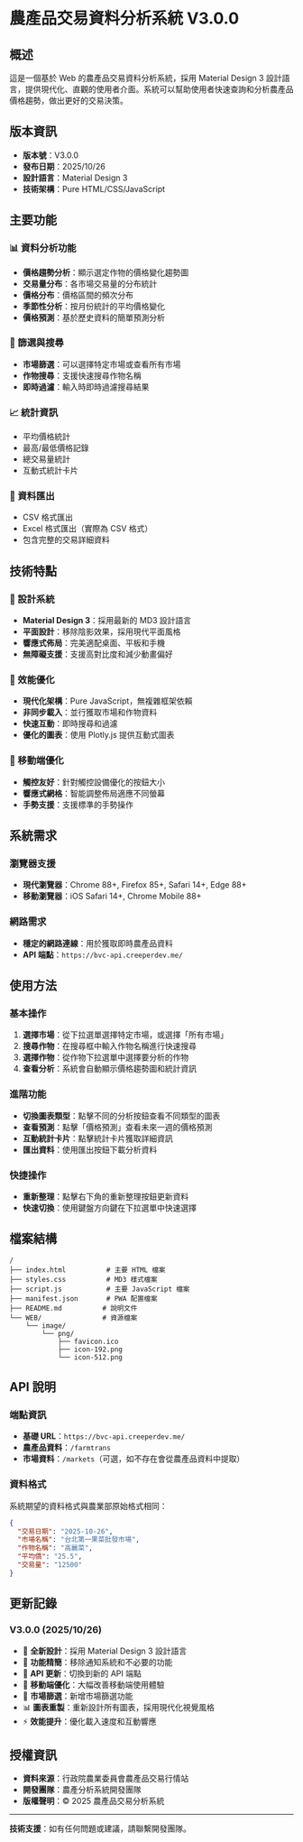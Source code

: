 # 農產品交易資料分析系統 V3.0.0

## 概述

這是一個基於 Web 的農產品交易資料分析系統，採用 Material Design 3 設計語言，提供現代化、直觀的使用者介面。系統可以幫助使用者快速查詢和分析農產品價格趨勢，做出更好的交易決策。

## 版本資訊

- **版本號**：V3.0.0
- **發布日期**：2025/10/26
- **設計語言**：Material Design 3
- **技術架構**：Pure HTML/CSS/JavaScript

## 主要功能

### 📊 資料分析功能
- **價格趨勢分析**：顯示選定作物的價格變化趨勢圖
- **交易量分布**：各市場交易量的分布統計
- **價格分布**：價格區間的頻次分布
- **季節性分析**：按月份統計的平均價格變化
- **價格預測**：基於歷史資料的簡單預測分析

### 🎯 篩選與搜尋
- **市場篩選**：可以選擇特定市場或查看所有市場
- **作物搜尋**：支援快速搜尋作物名稱
- **即時過濾**：輸入時即時過濾搜尋結果

### 📈 統計資訊
- 平均價格統計
- 最高/最低價格記錄
- 總交易量統計
- 互動式統計卡片

### 💾 資料匯出
- CSV 格式匯出
- Excel 格式匯出（實際為 CSV 格式）
- 包含完整的交易詳細資料

## 技術特點

### 🎨 設計系統
- **Material Design 3**：採用最新的 MD3 設計語言
- **平面設計**：移除陰影效果，採用現代平面風格
- **響應式佈局**：完美適配桌面、平板和手機
- **無障礙支援**：支援高對比度和減少動畫偏好

### 🚀 效能優化
- **現代化架構**：Pure JavaScript，無複雜框架依賴
- **非同步載入**：並行獲取市場和作物資料
- **快速互動**：即時搜尋和過濾
- **優化的圖表**：使用 Plotly.js 提供互動式圖表

### 📱 移動端優化
- **觸控友好**：針對觸控設備優化的按鈕大小
- **響應式網格**：智能調整佈局適應不同螢幕
- **手勢支援**：支援標準的手勢操作

## 系統需求

### 瀏覽器支援
- **現代瀏覽器**：Chrome 88+, Firefox 85+, Safari 14+, Edge 88+
- **移動瀏覽器**：iOS Safari 14+, Chrome Mobile 88+

### 網路需求
- **穩定的網路連線**：用於獲取即時農產品資料
- **API 端點**：`https://bvc-api.creeperdev.me/`

## 使用方法

### 基本操作
1. **選擇市場**：從下拉選單選擇特定市場，或選擇「所有市場」
2. **搜尋作物**：在搜尋框中輸入作物名稱進行快速搜尋
3. **選擇作物**：從作物下拉選單中選擇要分析的作物
4. **查看分析**：系統會自動顯示價格趨勢圖和統計資訊

### 進階功能
- **切換圖表類型**：點擊不同的分析按鈕查看不同類型的圖表
- **查看預測**：點擊「價格預測」查看未來一週的價格預測
- **互動統計卡片**：點擊統計卡片獲取詳細資訊
- **匯出資料**：使用匯出按鈕下載分析資料

### 快捷操作
- **重新整理**：點擊右下角的重新整理按鈕更新資料
- **快速切換**：使用鍵盤方向鍵在下拉選單中快速選擇

## 檔案結構

```
/
├── index.html          # 主要 HTML 檔案
├── styles.css          # MD3 樣式檔案
├── script.js           # 主要 JavaScript 檔案
├── manifest.json       # PWA 配置檔案
├── README.md          # 說明文件
└── WEB/               # 資源檔案
    └── image/
        └── png/
            ├── favicon.ico
            ├── icon-192.png
            └── icon-512.png
```

## API 說明

### 端點資訊
- **基礎 URL**：`https://bvc-api.creeperdev.me/`
- **農產品資料**：`/farmtrans`
- **市場資料**：`/markets`（可選，如不存在會從農產品資料中提取）

### 資料格式
系統期望的資料格式與農業部原始格式相同：
```json
{
  "交易日期": "2025-10-26",
  "市場名稱": "台北第一果菜批發市場",
  "作物名稱": "高麗菜",
  "平均價": "25.5",
  "交易量": "12500"
}
```

## 更新記錄

### V3.0.0 (2025/10/26)
- 🎨 **全新設計**：採用 Material Design 3 設計語言
- 🚫 **功能精簡**：移除通知系統和不必要的功能
- 🔄 **API 更新**：切換到新的 API 端點
- 📱 **移動端優化**：大幅改善移動端使用體驗
- 🎯 **市場篩選**：新增市場篩選功能
- 📊 **圖表重製**：重新設計所有圖表，採用現代化視覺風格
- ⚡ **效能提升**：優化載入速度和互動響應

## 授權資訊

- **資料來源**：行政院農業委員會農產品交易行情站
- **開發團隊**：農產分析系統開發團隊
- **版權聲明**：© 2025 農產品交易分析系統

---

**技術支援**：如有任何問題或建議，請聯繫開發團隊。
